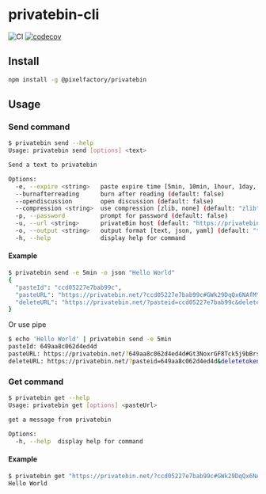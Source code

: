 # privatebin-cli

![CI](https://github.com/pixelfactoryio/privatebin-cli/workflows/CI/badge.svg)
[![codecov](https://codecov.io/gh/pixelfactoryio/privatebin-cli/branch/master/graph/badge.svg)](https://codecov.io/gh/pixelfactoryio/privatebin-cli)

## Install

```bash
npm install -g @pixelfactory/privatebin
```

## Usage

### Send command

```bash
$ privatebin send --help
Usage: privatebin send [options] <text>

Send a text to privatebin

Options:
  -e, --expire <string>   paste expire time [5min, 10min, 1hour, 1day, 1week, 1month, 1year, never] (default: "1week")
  --burnafterreading      burn after reading (default: false)
  --opendiscussion        open discussion (default: false)
  --compression <string>  use compression [zlib, none] (default: "zlib")
  -p, --password          prompt for password (default: false)
  -u, --url <string>      privateBin host (default: "https://privatebin.net")
  -o, --output <string>   output format [text, json, yaml] (default: "text")
  -h, --help              display help for command
```

#### Example

```bash
$ privatebin send -e 5min -o json "Hello World"
{
  "pasteId": "ccd05227e7bab99c",
  "pasteURL": "https://privatebin.net/?ccd05227e7bab99c#GWk29DqQx6NAfMYHgMeDeR76QSyL82fHHg5yGu3U8fft",
  "deleteURL": "https://privatebin.net/?pasteid=ccd05227e7bab99c&deletetoken=62a14a8483452485902b2e86e56f07269dd484f305d7d210d2375397deb79c1b"
}
```

Or use pipe

```bash
$ echo 'Hello World' | privatebin send -e 5min
pasteId: 649aa8c062d4ed4d
pasteURL: https://privatebin.net/?649aa8c062d4ed4d#Gt3NoxrGF8Tck5j9bBrsuFjbEaCyEBfBiGi1g8qCF2kv
deleteURL: https://privatebin.net/?pasteid=649aa8c062d4ed4d&deletetoken=b2dae42a762cf0b5e1dbf1fd5113356ba370218091668950c7f6a2d181a07ac6
```

### Get command

```bash
$ privatebin get --help
Usage: privatebin get [options] <pasteUrl>

get a message from privatebin

Options:
  -h, --help  display help for command
```

#### Example

```bash
$ privatebin get "https://privatebin.net/?ccd05227e7bab99c#GWk29DqQx6NAfMYHgMeDeR76QSyL82fHHg5yGu3U8fft"
Hello World
```

